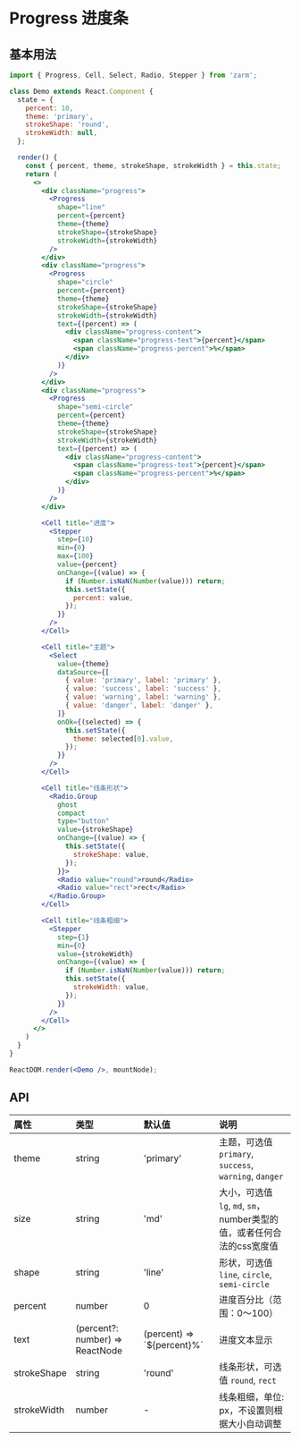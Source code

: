 # Progress 进度条



## 基本用法
```jsx
import { Progress, Cell, Select, Radio, Stepper } from 'zarm';

class Demo extends React.Component {
  state = {
    percent: 10,
    theme: 'primary',
    strokeShape: 'round',
    strokeWidth: null,
  };

  render() {
    const { percent, theme, strokeShape, strokeWidth } = this.state;
    return (
      <>
        <div className="progress">
          <Progress
            shape="line"
            percent={percent}
            theme={theme}
            strokeShape={strokeShape}
            strokeWidth={strokeWidth}
          />
        </div>
        <div className="progress">
          <Progress
            shape="circle"
            percent={percent}
            theme={theme}
            strokeShape={strokeShape}
            strokeWidth={strokeWidth}
            text={(percent) => (
              <div className="progress-content">
                <span className="progress-text">{percent}</span>
                <span className="progress-percent">%</span>
              </div>
            )}
          />
        </div>
        <div className="progress">
          <Progress
            shape="semi-circle"
            percent={percent}
            theme={theme}
            strokeShape={strokeShape}
            strokeWidth={strokeWidth}
            text={(percent) => (
              <div className="progress-content">
                <span className="progress-text">{percent}</span>
                <span className="progress-percent">%</span>
              </div>
            )}
          />
        </div>

        <Cell title="进度">
          <Stepper
            step={10}
            min={0}
            max={100}
            value={percent}
            onChange={(value) => {
              if (Number.isNaN(Number(value))) return;
              this.setState({
                percent: value,
              });
            }}
          />
        </Cell>

        <Cell title="主题">
          <Select
            value={theme}
            dataSource={[
              { value: 'primary', label: 'primary' },
              { value: 'success', label: 'success' },
              { value: 'warning', label: 'warning' },
              { value: 'danger', label: 'danger' },
            ]}
            onOk={(selected) => {
              this.setState({
                theme: selected[0].value,
              });
            }}
          />
        </Cell>

        <Cell title="线条形状">
          <Radio.Group
            ghost
            compact
            type="button"
            value={strokeShape}
            onChange={(value) => {
              this.setState({
                strokeShape: value,
              });
            }}>
            <Radio value="round">round</Radio>
            <Radio value="rect">rect</Radio>
          </Radio.Group>
        </Cell>

        <Cell title="线条粗细">
          <Stepper
            step={1}
            min={0}
            value={strokeWidth}
            onChange={(value) => {
              if (Number.isNaN(Number(value))) return;
              this.setState({
                strokeWidth: value,
              });
            }}
          />
        </Cell>
      </>
    )
  }
}

ReactDOM.render(<Demo />, mountNode);
```



## API

| 属性 | 类型 | 默认值 | 说明 |
| :--- | :--- | :--- | :--- |
| theme | string | 'primary' | 主题，可选值 `primary`, `success`, `warning`, `danger` |
| size | string | 'md' | 大小，可选值 `lg`, `md`, `sm`，number类型的值，或者任何合法的css宽度值 |
| shape | string | 'line' | 形状，可选值 `line`, `circle`, `semi-circle` |
| percent | number | 0 | 进度百分比（范围：0～100） |
| text | (percent?: number) => ReactNode | (percent) => \`${percent}%\` | 进度文本显示 |
| strokeShape | string | 'round' | 线条形状，可选值 `round`, `rect` |
| strokeWidth | number | - | 线条粗细，单位: px，不设置则根据大小自动调整 |
